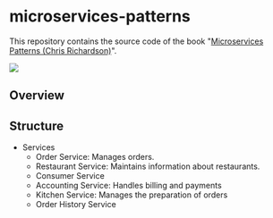 # microservices-patterns

This repository contains the source code of the book "[Microservices Patterns (Chris Richardson)](https://www.manning.com/books/microservices-patterns)".

![](https://github.com/wuyichen24/microservices-patterns/blob/master/readme/pics/Richardson-MP-HI.png)

## Overview

## Structure
- Services
   - Order Service: Manages orders.
   - Restaurant Service: Maintains information about restaurants.
   - Consumer Service
   - Accounting Service: Handles billing and payments
   - Kitchen Service: Manages the preparation of orders
   - Order History Service
